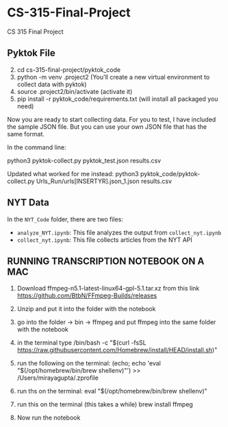 # CS-315-Final-Project
CS 315 Final Project  <br />

## Pyktok File <br />
2. cd cs-315-final-project/pyktok_code <br />
3. python -m venv .project2  (You'll create a new virtual environment to collect data with pyktok) <br />
4. source .project2/bin/activate (activate it) <br />
5. pip install -r pyktok_code/requirements.txt (will install all packaged you need) <br />

Now you are ready to start collecting data. For you to test, I have included the sample JSON file. But you can use your own JSON file that has the same format. <br />

In the command line: <br />

python3 pyktok-collect.py pyktok_test.json results.csv

Updated what worked for me instead:
python3 pyktok_code/pyktok-collect.py Urls_Run/urls[INSERTYR].json_1.json results.csv

## NYT Data
In the `NYT_Code` folder, there are two files:

- `analyze_NYT.ipynb`: This file analyzes the output from `collect_nyt.ipynb`
- `collect_nyt.ipynb`: This file collects articles from the NYT API


## RUNNING TRANSCRIPTION NOTEBOOK ON A MAC
1. Download ffmpeg-n5.1-latest-linux64-gpl-5.1.tar.xz from this link https://github.com/BtbN/FFmpeg-Builds/releases
2. Unzip and put it into the folder with the notebook
3. go into the folder -> bin -> ffmpeg and put ffmpeg into the same folder with the notebook
4. in the terminal type 
/bin/bash -c "$(curl -fsSL https://raw.githubusercontent.com/Homebrew/install/HEAD/install.sh)"

5. run the following on the terminal: 
(echo; echo 'eval "$(/opt/homebrew/bin/brew shellenv)"') >> /Users/mirayagupta/.zprofile

6. run ths on the terminal: 
eval "$(/opt/homebrew/bin/brew shellenv)"

7. run this on the terminal (this takes a while)
brew install ffmpeg

8. Now run the notebook
